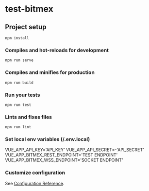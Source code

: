 # test-bitmex

## Project setup
```
npm install
```

### Compiles and hot-reloads for development
```
npm run serve
```

### Compiles and minifies for production
```
npm run build
```

### Run your tests
```
npm run test
```

### Lints and fixes files
```
npm run lint
```
### Set local env variables (/.env.local)

VUE_APP_API_KEY='API_KEY'
VUE_APP_API_SECRET=-'API_SECRET'
VUE_APP_BITMEX_REST_ENDPOINT='TEST ENDPOINT'
VUE_APP_BITMEX_WSS_ENDPOINT='SOCKET ENDPOINT'

### Customize configuration
See [Configuration Reference](https://cli.vuejs.org/config/).
